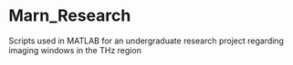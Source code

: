 # Marn_Research
 Scripts used in MATLAB for an undergraduate research project regarding imaging windows in the THz region

